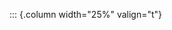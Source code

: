 <!-- Copyright (C) 2024  Kevin Sandom -->
<!-- Begin a new column of width 25%. -->

::: {.column width="25%" valign="t"}
